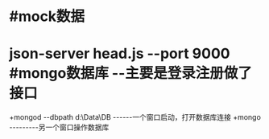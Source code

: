 #mock数据
=================
json-server head.js --port 9000
#mongo数据库 --主要是登录注册做了接口
===================================
+mongod --dbpath d:\Data\DB       ------一个窗口启动，打开数据库连接
+mongo    ---------另一个窗口操作数据库

